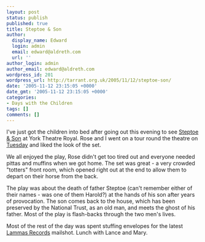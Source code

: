 ```yaml
---
layout: post
status: publish
published: true
title: Steptoe & Son
author:
  display_name: Edward
  login: admin
  email: edward@aldreth.com
  url: ''
author_login: admin
author_email: edward@aldreth.com
wordpress_id: 201
wordpress_url: http://tarrant.org.uk/2005/11/12/steptoe-son/
date: '2005-11-12 23:15:05 +0000'
date_gmt: '2005-11-12 23:15:05 +0000'
categories:
- Days with the Children
tags: []
comments: []
---
```

<p>I've just got the children into bed after going out this evening to see <a href="http://www.yorktheatreroyal.co.uk/archive-events/events134.shtml">Steptoe & Son</a> at York Theatre Royal.  Rose and I went on a tour round the theatre on <a href="http://tarrant.org.uk/2005/11/08/theatre-trip-toby-home/">Tuesday</a> and liked the look of the set.</p>
<p>We all enjoyed the play, Rose didn't get too tired out and everyone needed pittas and muffins when we got home.  The set was great - a very crowded "totters" front room, which opened right out at the end to allow them to depart on their horse from the back.</p>
<p>The play was about the death of father Steptoe (can't remember either of their names - was one of them Harold?) at the hands of his son after years of provocation.  The son comes back to the house, which has been preserved by the National Trust,  as an old man, and meets the ghost of his father.  Most of the play is flash-backs through the two men's lives.</p>
<p>Most of the rest of the day was spent stuffing envelopes for the latest <a href="http://www.lammas.co.uk">Lammas Records</a> mailshot.  Lunch with Lance and Mary.</p>
